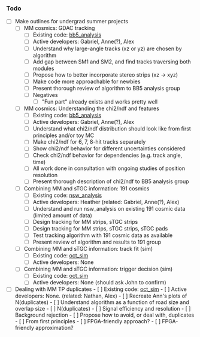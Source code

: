 ### Todo

- [ ] Make outlines for undergrad summer projects
   - [ ] MM cosmics: GDAC tracking
      - [ ] Existing code: [bb5_analysis](https://gitlab.cern.ch/anwang/bb5_analysis)
      - [ ] Active developers: Gabriel, Anne(?), Alex
      - [ ] Understand why large-angle tracks (xz or yz) are chosen by algorithm
      - [ ] Add gap between SM1 and SM2, and find tracks traversing both modules
      - [ ] Propose how to better incorporate stereo strips (xz -> xyz)
      - [ ] Make code more approachable for newbies
      - [ ] Present thorough review of algorithm to BB5 analysis group
      - [ ] Negatives
         - [ ] "Fun part" already exists and works pretty well
   - [ ] MM cosmics: Understanding the chi2/ndf and features
      - [ ] Existing code: [bb5_analysis](https://gitlab.cern.ch/anwang/bb5_analysis)
      - [ ] Active developers: Gabriel, Anne(?), Alex
      - [ ] Understand what chi2/ndf distribution should look like from first principles and/or toy MC
      - [ ] Make chi2/ndf for 6, 7, 8-hit tracks separately
      - [ ] Show chi2/ndf behavior for different uncertainties considered
      - [ ] Check chi2/ndf behavior for dependencies (e.g. track angle, time)
      - [ ] All work done in consultation with ongoing studies of position resolution
      - [ ] Present thorough description of chi2/ndf to BB5 analysis group
   - [ ] Combining MM and sTGC information: 191 cosmics
      - [ ] Existing code: [nsw_analysis](https://gitlab.cern.ch/atlas-muon-nsw-tools/nsw_analysis)
      - [ ] Active developers: Heather (related: Gabriel, Anne(?), Alex)
      - [ ] Understand and run nsw_analysis on existing 191 cosmic data (limited amount of data)
      - [ ] Design tracking for MM strips, sTGC strips
      - [ ] Design tracking for MM strips, sTGC strips, sTGC pads
      - [ ] Test tracking algorithm with 191 cosmic data as available
      - [ ] Present review of algorithm and results to 191 group
   - [ ] Combining MM and sTGC information: track fit (sim)
      - [ ] Existing code: [oct_sim](https://github.com/sezata/oct_sim)
      - [ ] Active developers: None
   - [ ] Combining MM and sTGC information: trigger decision (sim)
      - [ ] Existing code: [oct_sim](https://github.com/sezata/oct_sim)
      - [ ] Active developers: None (should ask John to confirm)
- [ ] Dealing with MM TP duplicates
      - [ ] Existing code: [oct_sim](https://github.com/sezata/oct_sim)
      - [ ] Active developers: None. (related: Nathan, Alex)
      - [ ] Recreate Ann's plots of N(duplicates)
      - [ ] Understand algorithm as a function of road size and overlap size
         - [ ] N(duplicates)
         - [ ] Signal efficiency and resolution
         - [ ] Background rejection
      - [ ] Propose how to avoid, or deal with, duplicates
         - [ ] From first principles
         - [ ] FPGA-friendly approach?
         - [ ] FPGA-friendly approximation?
